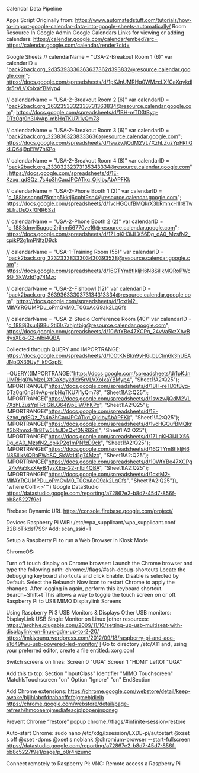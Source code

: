 Calendar Data Pipeline

Apps Script
Originally from: https://www.automatedstuff.com/tutorials/how-to-import-google-calendar-data-into-google-sheets-automatically/
Room Resource
In Google Admin
Google Calendars
Links for viewing or adding calendars:
https://calendar.google.com/calendar/embed?src=
https://calendar.google.com/calendar/render?cid=

Google Sheets
// calendarName = "USA-2-Breakout Room 1 (6)"
var calendarID = "back2back.org_2d35393336363637362d393832@resource.calendar.google.com";
https://docs.google.com/spreadsheets/d/1pKJnUMRHg0WMzcLXfCaXqykdldr5rVLVXoIxaYBMyp4

// calendarName = "USA-2-Breakout Room 2 (6)"
var calendarID = "back2back.org_3632353332333731363834@resource.calendar.google.com";
https://docs.google.com/spreadsheets/d/1BH-reTD3tByq-DTz0qr0n3I4vAp-mbHqTKU7I1yQm78

// calendarName = "USA-2-Breakout Room 3 (6)"
var calendarID = "back2back.org_3238363238333636@resource.calendar.google.com";
https://docs.google.com/spreadsheets/d/1swzvJjQdM2VL7XzhLZuzYpFRtiGkLQ64j9pElW7hKPo

// calendarName = "USA-2-Breakout Room 4 (8)"
var calendarID = "back2back.org_33303232373135343334@resource.calendar.google.com";
https://docs.google.com/spreadsheets/d/1E-Kzxq_qdSQz_7s4p3hCauJPCATkq_QjkIbyAbAPFKk

// calendarName = "USA-2-Phone Booth 1 (2)"
var calendarID = "c_188bssopnd75mhp5kktj6coht9sn4@resource.calendar.google.com";
https://docs.google.com/spreadsheets/d/1vcHGQufBMQkrX3bRmnxH1lr8Tw5LfrJDsQxf0NR6SzI

// calendarName = "USA-2-Phone Booth 2 (2)"
var calendarID = "c_1883dmvi5ugqei2rjlnm56770ve16@resource.calendar.google.com";
https://docs.google.com/spreadsheets/d/1ZLqKH3iJLX56Dg_dA0_MzsfN2_cpikP2g1mPNfzD9ck

// calendarName = "USA-1-Training Room (55)"
var calendarID = "back2back.org_3232333833303430393538@resource.calendar.google.com";
https://docs.google.com/spreadsheets/d/16GTYm8tIkljH6N8SillkMQRoPWcSQ_SkWzId1g74Mzc

// calendarName = "USA-2-Fishbowl (12)"
var calendarID = "back2back.org_3639363330373134313334@resource.calendar.google.com";
https://docs.google.com/spreadsheets/d/1cxtM2-MlfAYRGUMPDu_oPmGvM0_T0GxAcG9ak2LqGfs

// calendarName = "USA-2-Studio Conference Room (40)"
var calendarID = "c_1888j3su4j98ui2ti6ls7ahjntbig@resource.calendar.google.com";
https://docs.google.com/spreadsheets/d/10WtYBe47XCPg_24vVa5kzXAyB4ysXEq-G2-nIbi4QBA

Collected through QUERY and IMPORTRANGE:
https://docs.google.com/spreadsheets/d/10OtKNBkn9yHG_bLCIm6k3hUEAJNpDX39UyF_k9GxpBI

=QUERY({IMPORTRANGE("https://docs.google.com/spreadsheets/d/1pKJnUMRHg0WMzcLXfCaXqykdldr5rVLVXoIxaYBMyp4", "Sheet1!A2:Q25"); IMPORTRANGE("https://docs.google.com/spreadsheets/d/1BH-reTD3tByq-DTz0qr0n3I4vAp-mbHqTKU7I1yQm78", "Sheet1!A2:Q25"); IMPORTRANGE("https://docs.google.com/spreadsheets/d/1swzvJjQdM2VL7XzhLZuzYpFRtiGkLQ64j9pElW7hKPo", "Sheet1!A2:Q25"); IMPORTRANGE("https://docs.google.com/spreadsheets/d/1E-Kzxq_qdSQz_7s4p3hCauJPCATkq_QjkIbyAbAPFKk", "Sheet1!A2:Q25"); IMPORTRANGE("https://docs.google.com/spreadsheets/d/1vcHGQufBMQkrX3bRmnxH1lr8Tw5LfrJDsQxf0NR6SzI", "Sheet1!A2:Q25"); IMPORTRANGE("https://docs.google.com/spreadsheets/d/1ZLqKH3iJLX56Dg_dA0_MzsfN2_cpikP2g1mPNfzD9ck", "Sheet1!A2:Q25"); IMPORTRANGE("https://docs.google.com/spreadsheets/d/16GTYm8tIkljH6N8SillkMQRoPWcSQ_SkWzId1g74Mzc", "Sheet1!A2:Q25"); IMPORTRANGE("https://docs.google.com/spreadsheets/d/10WtYBe47XCPg_24vVa5kzXAyB4ysXEq-G2-nIbi4QBA", "Sheet1!A2:Q25"); IMPORTRANGE("https://docs.google.com/spreadsheets/d/1cxtM2-MlfAYRGUMPDu_oPmGvM0_T0GxAcG9ak2LqGfs", "Sheet1!A2:Q25")}, "where Col1 <>''")
Google DataStudio
https://datastudio.google.com/reporting/a72867e2-b8d7-45d7-856f-bb8c5227f9e1

Firebase Dynamic URL
https://console.firebase.google.com/project/

Devices
Raspberry Pi WiFi:
/etc/wpa_supplicant/wpa_supplicant.conf
B2BIoT:kdsf7$Sr
Add: scan_ssid=1

Setup a Raspberry Pi to run a Web Browser in Kiosk Mode

ChromeOS:

Turn off touch display on Chrome browser:
Launch the Chrome browser and type the following path:
chrome://flags/#ash-debug-shortcuts
Locate the debugging keyboard shortcuts and click Enable. Disable is selected by Default.
Select the Relaunch Now icon to restart Chrome to apply the changes.
After logging in again, perform this keyboard shortcut.
Search+Shift+t
This allows a way to toggle the touch screen on or off.
Raspberry Pi to USB MIMO  Displaylink Screens

Using Raspberry Pi 3 USB Monitors & Displays
Other USB monitors: DisplayLink USB Single Monitor on Linux 
[other resources: 
https://archive.plugable.com/2009/11/16/setting-up-usb-multiseat-with-displaylink-on-linux-gdm-up-to-2-20/
https://imkiyoung.wordpress.com/2012/09/18/raspberry-pi-and-aoc-e1649fwu-usb-powered-led-monitor/ ] 
Go to directory /etc/X11 and, using your preferred editor, create a file entitled: xorg.conf

Switch screens on lines:
Screen 0 "UGA"
Screen 1 "HDMI" LeftOf "UGA"

Add this to top:
Section "InputClass"
Identifier "MIMO Touchscreen"
MatchIsTouchscreen "on"
Option "Ignore" "on"
EndSection

Add Chrome extensions:
https://chrome.google.com/webstore/detail/keep-awake/bijihlabcfdnabacffofojgmehjdielb
https://chrome.google.com/webstore/detail/page-refresh/hmooaemjmediafeacjplpbpenjnpcneg

Prevent Chrome “restore” popup
chrome://flags/#infinite-session-restore

Auto-start Chrome:
sudo nano /etc/xdg/lxsession/LXDE-pi/autostart
@xset s off 
@xset -dpms 
@xset s noblank 
@chromium-browser --start-fullscreen https://datastudio.google.com/reporting/a72867e2-b8d7-45d7-856f-bb8c5227f9e1/page/p_o8r4rjzumc


Connect remotely to Raspberry Pi:
VNC: Remote access a Raspberry Pi 

